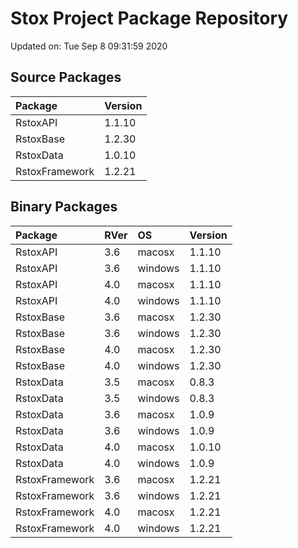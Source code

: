 # Stox Project Package Repository


Updated on: Tue Sep  8 09:31:59 2020
## Source Packages

|Package        |Version |
|:--------------|:-------|
|RstoxAPI       |1.1.10  |
|RstoxBase      |1.2.30  |
|RstoxData      |1.0.10  |
|RstoxFramework |1.2.21  |

## Binary Packages

|Package        |RVer |OS      |Version |
|:--------------|:----|:-------|:-------|
|RstoxAPI       |3.6  |macosx  |1.1.10  |
|RstoxAPI       |3.6  |windows |1.1.10  |
|RstoxAPI       |4.0  |macosx  |1.1.10  |
|RstoxAPI       |4.0  |windows |1.1.10  |
|RstoxBase      |3.6  |macosx  |1.2.30  |
|RstoxBase      |3.6  |windows |1.2.30  |
|RstoxBase      |4.0  |macosx  |1.2.30  |
|RstoxBase      |4.0  |windows |1.2.30  |
|RstoxData      |3.5  |macosx  |0.8.3   |
|RstoxData      |3.5  |windows |0.8.3   |
|RstoxData      |3.6  |macosx  |1.0.9   |
|RstoxData      |3.6  |windows |1.0.9   |
|RstoxData      |4.0  |macosx  |1.0.10  |
|RstoxData      |4.0  |windows |1.0.9   |
|RstoxFramework |3.6  |macosx  |1.2.21  |
|RstoxFramework |3.6  |windows |1.2.21  |
|RstoxFramework |4.0  |macosx  |1.2.21  |
|RstoxFramework |4.0  |windows |1.2.21  |
